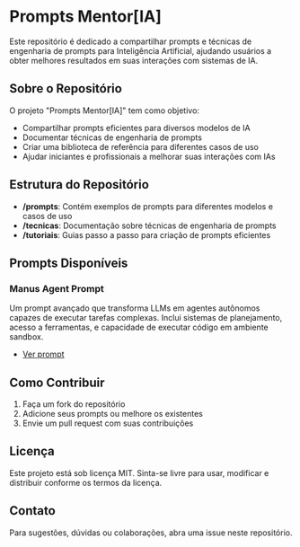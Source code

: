 # Prompts Mentor[IA]

Este repositório é dedicado a compartilhar prompts e técnicas de engenharia de prompts para Inteligência Artificial, ajudando usuários a obter melhores resultados em suas interações com sistemas de IA.

## Sobre o Repositório

O projeto "Prompts Mentor[IA]" tem como objetivo:

- Compartilhar prompts eficientes para diversos modelos de IA
- Documentar técnicas de engenharia de prompts
- Criar uma biblioteca de referência para diferentes casos de uso
- Ajudar iniciantes e profissionais a melhorar suas interações com IAs

## Estrutura do Repositório

- **/prompts**: Contém exemplos de prompts para diferentes modelos e casos de uso
- **/tecnicas**: Documentação sobre técnicas de engenharia de prompts
- **/tutoriais**: Guias passo a passo para criação de prompts eficientes

## Prompts Disponíveis

### Manus Agent Prompt
Um prompt avançado que transforma LLMs em agentes autônomos capazes de executar tarefas complexas. Inclui sistemas de planejamento, acesso a ferramentas, e capacidade de executar código em ambiente sandbox.
- [Ver prompt](./prompts/manus-agent-prompt.md)

## Como Contribuir

1. Faça um fork do repositório
2. Adicione seus prompts ou melhore os existentes
3. Envie um pull request com suas contribuições

## Licença

Este projeto está sob licença MIT. Sinta-se livre para usar, modificar e distribuir conforme os termos da licença.

## Contato

Para sugestões, dúvidas ou colaborações, abra uma issue neste repositório.
